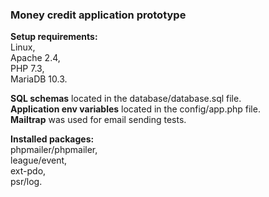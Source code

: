 <h3>Money credit application prototype</h3>

<b>Setup requirements:</b><br />
Linux,<br /> 
Apache 2.4, <br />
PHP 7.3, <br />
MariaDB 10.3.<br />

<b>SQL schemas</b> located in the database/database.sql file.<br />
<b>Application env variables</b> located in the config/app.php file.<br />
<b>Mailtrap</b> was used for email sending tests.<br />

<b>Installed packages:</b><br />
phpmailer/phpmailer,<br />
league/event, <br />
ext-pdo, <br />
psr/log.<br />
